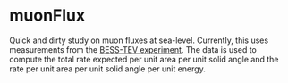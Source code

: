 # muonFlux

Quick and dirty study on muon fluxes at sea-level.  Currently, this uses measurements from the [BESS-TEV experiment](https://arxiv.org/pdf/astro-ph/0403704.pdf).  The data is used to compute the total rate expected per unit area per unit solid angle and the rate per unit area per unit solid angle per unit energy.  
